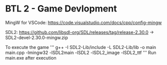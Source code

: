 # BTL 2 - Game Devlopment

MingW for VSCode: https://code.visualstudio.com/docs/cpp/config-mingw

SDL2: https://github.com/libsdl-org/SDL/releases/tag/release-2.30.0 -> SDL2-devel-2.30.0-mingw.zip

To execute the game
'''
g++ -I SDL2-Lib/include -L SDL2-Lib/lib -o main main.cpp -lmingw32 -lSDL2main -lSDL2 -lSDL2_image -lSDL2_ttf
'''
Run main.exe after execution

